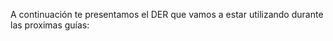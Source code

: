 A continuación te presentamos el DER que vamos a estar utilizando durante las proximas guías:

<div class='mu-erd'
  data-entities='{
  "Usuario": {
      "idUsuario": {
        "type": "Integer",
        "pk": true
      },
      "username": {
        "type": "Varchar"
      },
      "nombre": {
        "type": "Varchar"
      },
      "apellido": {
        "type": "Varchar"
      },
      "mail": {
        "type": "Varchar"
      }
    },
    "Video": {
      "idVideo": {
        "type": "Integer",
        "pk": true
      },
      "usuario": {
        "type": "Integer",
        "pk": false,
        "fk": {
          "to": { "entity": "Usuario", "column": "idUsuario" },
          "type": "many_to_one"
        }
      },
      "link": {
        "type": "Varchar"
      },
      "duracion": {
        "type": "Integer"
      },
      "likes": {
        "type": "Integer"
      },
      "titulo": {
        "type": "Varchar"
      }
    },
    "VIDEO_LISTA": {
      "idVideo": {
        "type": "Integer",
        "pk": true,
        "fk": {
          "to": { "entity": "Video", "column": "idVideo" },
          "type": "many_to_one"
        }
      },
      "idLista": {
        "type": "Integer",
        "pk": true,
        "fk": {
          "to": { "entity": "ListaDeReproduccion", "column": "idLista" },
          "type": "many_to_one"
        }
      }
    },
    "ListaDeReproduccion": {
      "idLista": {
        "type": "Integer",
        "pk": true
      },
      "idUsuario": {
        "type": "Integer",
        "fk": {
          "to": { "entity": "Usuario", "column": "idUsuario" },
          "type": "many_to_one"
        }
      },
      "titulo": {
        "type": "Varchar"
      },
      "cantidadDeVideos": {
        "type": "Integer"
      }
    }
  }'>
</div>
